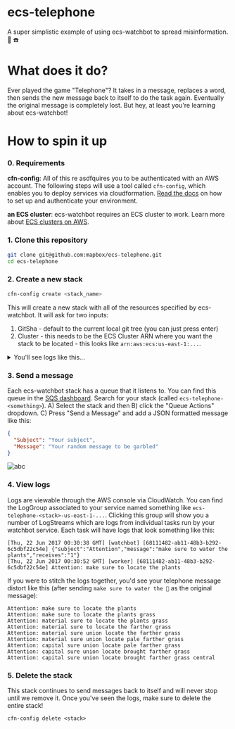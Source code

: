 # ecs-telephone 

A super simplistic example of using ecs-watchbot to spread misinformation. :robot: :telephone:

# What does it do?

Ever played the game "Telephone"? It takes in a message, replaces a word, then sends the new message back to itself to do the task again. Eventually the original message is completely lost. But hey, at least you're learning about ecs-watchbot!

# How to spin it up

### 0. Requirements

**cfn-config**: All of this re asdfquires you to be authenticated with an AWS account. The following steps will use a tool called `cfn-config`, which enables you to deploy services via cloudformation. [Read the docs](https://github.com/mapbox/cfn-config) on how to set up and authenticate your environment.

**an ECS cluster**: ecs-watchbot requires an ECS cluster to work. Learn more about [ECS clusters on AWS](https://aws.amazon.com/ecs/).

### 1. Clone this repository

```bash
git clone git@github.com:mapbox/ecs-telephone.git
cd ecs-telephone
```

### 2. Create a new stack

```bash
cfn-config create <stack_name>
```

This will create a new stack with all of the resources specified by ecs-watchbot. It will ask for two inputs:

1. GitSha - default to the current local git tree (you can just press enter)
1. Cluster - this needs to be the ECS Cluster ARN where you want the stack to be located - this looks like `arn:aws:ecs:us-east-1:...`.

<details>
<summary>You'll see logs like this...</summary>

<pre></code>~/mapbox/ecs-telephone[master]$ cfn-config create howdy
23:28:03Z us-east-1: creating stack ecs-telephone-howdy
? Saved configurations New configuration
? GitSha: 87bb477ec710c8f7226b364dd465fa1a30227726
? Cluster: arn:aws:ecs:us-east-1:....
? Ready to create the stack? Yes
23:28:15Z us-east-1: CREATE_IN_PROGRESS ecs-telephone-howdy: User Initiated
23:28:17Z us-east-1: CREATE_IN_PROGRESS WatchbotDeadLetterQueue
23:28:19Z us-east-1: CREATE_IN_PROGRESS WatchbotNotificationTopic
23:28:19Z us-east-1: CREATE_IN_PROGRESS WatchbotTaskEventQueue
...
more
...
23:30:29Z us-east-1: CREATE_COMPLETE WatchbotService
23:30:29Z us-east-1: CREATE_COMPLETE WatchbotTaskEventQueuePolicy
23:30:32Z us-east-1: CREATE_COMPLETE ecs-telephone-howdy
</code></pre>

</details>

### 3. Send a message

Each ecs-watchbot stack has a queue that it listens to. You can find this queue in the [SQS dashboard](https://console.aws.amazon.com/sqs/home?region=us-east-1). Search for your stack (called `ecs-telephone-<something>`). A) Select the stack and then B) click the "Queue Actions" dropdown. C) Press "Send a Message" and add a JSON formatted message like this:

```JSON
{
  "Subject": "Your subject",
  "Message": "Your random message to be garbled"
}
```

![abc](https://user-images.githubusercontent.com/1943001/27412508-f6b79500-56a9-11e7-8e03-6c881fe45748.png)

### 4. View logs

Logs are viewable through the AWS console via CloudWatch. You can find the LogGroup associated to your service named something like `ecs-telephone-<stack>-us-east-1-...`. Clicking this group will show you a number of LogStreams which are logs from individual tasks run by your watchbot service. Each task will have logs that look something like this:

```
[Thu, 22 Jun 2017 00:30:38 GMT] [watchbot] [68111482-ab11-48b3-b292-6c5dbf22c54e] {"subject":"Attention","message":"make sure to water the plants","receives":"1"}
[Thu, 22 Jun 2017 00:30:52 GMT] [worker] [68111482-ab11-48b3-b292-6c5dbf22c54e] Attention: make sure to locate the plants
```

If you were to stitch the logs together, you'd see your telephone message distort like this (after sending `make sure to water the 🌿` as the original message):
 
```
Attention: make sure to locate the plants
Attention: make sure to locate the plants grass
Attention: material sure to locate the plants grass
Attention: material sure to locate the farther grass
Attention: material sure union locate the farther grass
Attention: material sure union locate pale farther grass
Attention: capital sure union locate pale farther grass
Attention: capital sure union locate brought farther grass
Attention: capital sure union locate brought farther grass central
```

### 5. Delete the stack

This stack continues to send messages back to itself and will never stop until we remove it. Once you've seen the logs, make sure to delete the entire stack!

```
cfn-config delete <stack>
```
